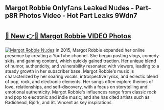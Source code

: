 ## Margot Robbie Onlyf𝚊ns Le𝚊ked N𝚞des - Part-p8R Photos Video - Hot Part Le𝚊ks 9Wdn7

# <h2><a href="http://ac5027.deff.icu/?id=Margot+Robbie">🔗 New 👉🔴 Margot Robbie VIDEO Photos</a></h2>

[![Margot Robbie N𝚞des](https://i.imgur.com/rIISA9y.gif)](http://ac5027.deff.icu/?id=Margot+Robbie)
In 2015, Margot Robbie expanded her online presence by creating a YouTube channel. She began posting vlogs, comedy skits, and gaming content, which quickly gained traction. Her unique blend of humor, authenticity, and vulnerability resonated with viewers, leading to a steady growth in her subscriber base. Margot Robbie's music is characterized by her soaring vocals, introspective lyrics, and eclectic blend of pop, rock, and electronic elements. Her songs often explore themes of love, relationships, and self-discovery, with a focus on storytelling and emotional authenticity. Margot Robbie's influences range from classic rock and pop to electronic and indie music, and she has cited artists such as Radiohead, Björk, and St. Vincent as key inspirations.
